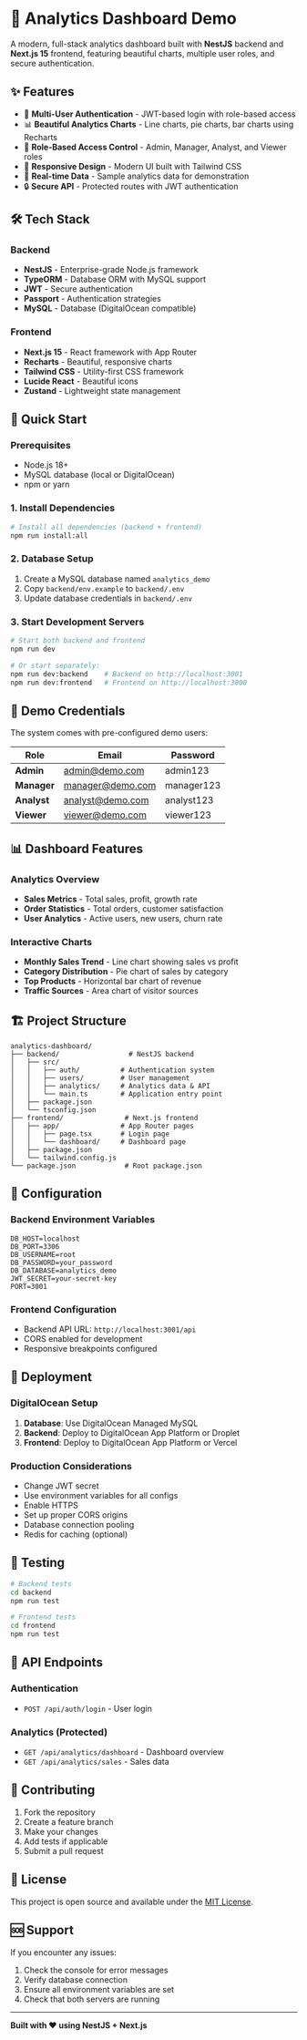 # 🚀 Analytics Dashboard Demo

A modern, full-stack analytics dashboard built with **NestJS** backend and **Next.js 15** frontend, featuring beautiful charts, multiple user roles, and secure authentication.

## ✨ Features

- 🔐 **Multi-User Authentication** - JWT-based login with role-based access
- 📊 **Beautiful Analytics Charts** - Line charts, pie charts, bar charts using Recharts
- 👥 **Role-Based Access Control** - Admin, Manager, Analyst, and Viewer roles
- 📱 **Responsive Design** - Modern UI built with Tailwind CSS
- 🚀 **Real-time Data** - Sample analytics data for demonstration
- 🔒 **Secure API** - Protected routes with JWT authentication

## 🛠️ Tech Stack

### Backend
- **NestJS** - Enterprise-grade Node.js framework
- **TypeORM** - Database ORM with MySQL support
- **JWT** - Secure authentication
- **Passport** - Authentication strategies
- **MySQL** - Database (DigitalOcean compatible)

### Frontend
- **Next.js 15** - React framework with App Router
- **Recharts** - Beautiful, responsive charts
- **Tailwind CSS** - Utility-first CSS framework
- **Lucide React** - Beautiful icons
- **Zustand** - Lightweight state management

## 🚀 Quick Start

### Prerequisites
- Node.js 18+ 
- MySQL database (local or DigitalOcean)
- npm or yarn

### 1. Install Dependencies
```bash
# Install all dependencies (backend + frontend)
npm run install:all
```

### 2. Database Setup
1. Create a MySQL database named `analytics_demo`
2. Copy `backend/env.example` to `backend/.env`
3. Update database credentials in `backend/.env`

### 3. Start Development Servers
```bash
# Start both backend and frontend
npm run dev

# Or start separately:
npm run dev:backend    # Backend on http://localhost:3001
npm run dev:frontend   # Frontend on http://localhost:3000
```

## 🔑 Demo Credentials

The system comes with pre-configured demo users:

| Role | Email | Password |
|------|-------|----------|
| **Admin** | admin@demo.com | admin123 |
| **Manager** | manager@demo.com | manager123 |
| **Analyst** | analyst@demo.com | analyst123 |
| **Viewer** | viewer@demo.com | viewer123 |

## 📊 Dashboard Features

### Analytics Overview
- **Sales Metrics** - Total sales, profit, growth rate
- **Order Statistics** - Total orders, customer satisfaction
- **User Analytics** - Active users, new users, churn rate

### Interactive Charts
- **Monthly Sales Trend** - Line chart showing sales vs profit
- **Category Distribution** - Pie chart of sales by category
- **Top Products** - Horizontal bar chart of revenue
- **Traffic Sources** - Area chart of visitor sources

## 🏗️ Project Structure

```
analytics-dashboard/
├── backend/                 # NestJS backend
│   ├── src/
│   │   ├── auth/          # Authentication system
│   │   ├── users/         # User management
│   │   ├── analytics/     # Analytics data & API
│   │   └── main.ts        # Application entry point
│   ├── package.json
│   └── tsconfig.json
├── frontend/               # Next.js frontend
│   ├── app/               # App Router pages
│   │   ├── page.tsx       # Login page
│   │   └── dashboard/     # Dashboard page
│   ├── package.json
│   └── tailwind.config.js
└── package.json            # Root package.json
```

## 🔧 Configuration

### Backend Environment Variables
```env
DB_HOST=localhost
DB_PORT=3306
DB_USERNAME=root
DB_PASSWORD=your_password
DB_DATABASE=analytics_demo
JWT_SECRET=your-secret-key
PORT=3001
```

### Frontend Configuration
- Backend API URL: `http://localhost:3001/api`
- CORS enabled for development
- Responsive breakpoints configured

## 🚀 Deployment

### DigitalOcean Setup
1. **Database**: Use DigitalOcean Managed MySQL
2. **Backend**: Deploy to DigitalOcean App Platform or Droplet
3. **Frontend**: Deploy to DigitalOcean App Platform or Vercel

### Production Considerations
- Change JWT secret
- Use environment variables for all configs
- Enable HTTPS
- Set up proper CORS origins
- Database connection pooling
- Redis for caching (optional)

## 🧪 Testing

```bash
# Backend tests
cd backend
npm run test

# Frontend tests
cd frontend
npm run test
```

## 📝 API Endpoints

### Authentication
- `POST /api/auth/login` - User login

### Analytics (Protected)
- `GET /api/analytics/dashboard` - Dashboard overview
- `GET /api/analytics/sales` - Sales data

## 🤝 Contributing

1. Fork the repository
2. Create a feature branch
3. Make your changes
4. Add tests if applicable
5. Submit a pull request

## 📄 License

This project is open source and available under the [MIT License](LICENSE).

## 🆘 Support

If you encounter any issues:
1. Check the console for error messages
2. Verify database connection
3. Ensure all environment variables are set
4. Check that both servers are running

---

**Built with ❤️ using NestJS + Next.js**
